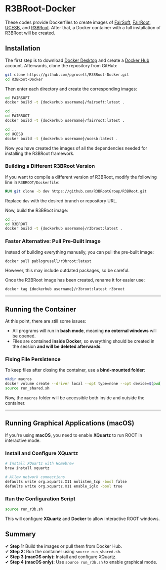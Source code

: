 # R3BRoot-Docker

These codes provide Dockerfiles to create images of [FairSoft](https://github.com/FairRootGroup/FairSoft), [FairRoot](https://github.com/FairRootGroup/FairRoot), [UCESB](https://git.chalmers.se/expsubphys/ucesb), and [R3BRoot](https://github.com/R3BRootGroup/R3BRoot). After that, a Docker container with a full installation of R3BRoot will be created. 

## Installation

The first step is to download [Docker Desktop](https://docs.docker.com/desktop/) and create a [Docker Hub](https://hub.docker.com/) account. Afterwards, clone the repository from GitHub:

```bash
git clone https://github.com/pgrusell/R3BRoot-Docker.git 
cd R3BRoot-Docker
```

Then enter each directory and create the corresponding images:

```bash
cd FAIRSOFT
docker build -t {dockerhub username}/fairsoft:latest .

cd ..
cd FAIRROOT
docker build -t {dockerhub username}/fairroot:latest .

cd ..
cd UCESB
docker build -t {dockerhub username}/ucesb:latest .
```

Now you have created the images of all the dependencies needed for installing the R3BRoot framework. 

### **Building a Different R3BRoot Version**
If you want to compile a different version of R3BRoot, modify the following line in `R3BROOT/Dockerfile`:

```Dockerfile
RUN git clone -b dev https://github.com/R3BRootGroup/R3BRoot.git
```
Replace `dev` with the desired branch or repository URL.

Now, build the R3BRoot image:

```bash
cd ..
cd R3BROOT
docker build -t {dockerhub username}/r3broot:latest .
```

### **Faster Alternative: Pull Pre-Built Image**
Instead of building everything manually, you can pull the pre-built image:

```bash
docker pull pablogrusell/r3broot:latest 
```

However, this may include outdated packages, so be careful.

Once the R3BRoot image has been created, rename it for easier use:

```bash
docker tag {dockerhub username}/r3broot:latest r3broot
```

---

## **Running the Container**
At this point, there are still some issues:

- All programs will run in **bash mode**, meaning **no external windows** will be opened.
- Files are contained **inside Docker**, so everything should be created in the session **and will be deleted afterwards**. 

### **Fixing File Persistence**
To keep files after closing the container, use a **bind-mounted folder**:

```bash
mkdir macros
docker volume create --driver local --opt type=none --opt device=$(pwd)/macros --opt o=bind macros
source run_shared.sh
```
Now, the `macros` folder will be accessible both inside and outside the container.

---

## **Running Graphical Applications (macOS)**
If you're using **macOS**, you need to enable **XQuartz** to run ROOT in interactive mode.

### **Install and Configure XQuartz**
```bash
# Install XQuartz with Homebrew
brew install xquartz 

# Allow network connections
defaults write org.xquartz.X11 nolisten_tcp -bool false
defaults write org.xquartz.X11 enable_iglx -bool true
```

### **Run the Configuration Script**
```bash
source run_r3b.sh
```
This will configure **XQuartz** and **Docker** to allow interactive ROOT windows.

## **Summary**

✔ **Step 1:** Build the images or pull them from Docker Hub.  
✔ **Step 2:** Run the container using `source run_shared.sh`.  
✔ **Step 3 (macOS only):** Install and configure XQuartz.  
✔ **Step 4 (macOS only):** Use `source run_r3b.sh` to enable graphical mode.  

